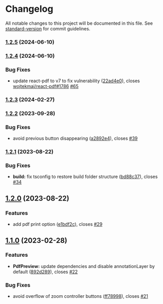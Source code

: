 # Changelog

All notable changes to this project will be documented in this file. See [standard-version](https://github.com/conventional-changelog/standard-version) for commit guidelines.

### [1.2.5](https://github.com/zextras/carbonio-ui-preview/compare/v1.2.4...v1.2.5) (2024-06-10)

### [1.2.4](https://github.com/zextras/carbonio-ui-preview/compare/v1.2.3...v1.2.4) (2024-06-10)


### Bug Fixes

* update react-pdf to v7 to fix vulnerability ([22ad4e0](https://github.com/zextras/carbonio-ui-preview/commit/22ad4e05079284f4e46a25052aa4dd0d8921e017)), closes [wojtekmaj/react-pdf#1786](https://github.com/wojtekmaj/react-pdf/issues/1786) [#65](https://github.com/zextras/carbonio-ui-preview/issues/65)

### [1.2.3](https://github.com/zextras/carbonio-ui-preview/compare/v1.2.2...v1.2.3) (2024-02-27)

### [1.2.2](https://github.com/zextras/carbonio-ui-preview/compare/v1.2.1...v1.2.2) (2023-09-28)


### Bug Fixes

* avoid previous button disappearing ([a2892e4](https://github.com/zextras/carbonio-ui-preview/commit/a2892e4a2d0c49d5681ec315ef5fffd27432f613)), closes [#39](https://github.com/zextras/carbonio-ui-preview/issues/39)

### [1.2.1](https://github.com/zextras/carbonio-ui-preview/compare/v1.2.0...v1.2.1) (2023-08-22)


### Bug Fixes

* **build:** fix tsconfig to restore build folder structure ([bd88c37](https://github.com/zextras/carbonio-ui-preview/commit/bd88c37d02877e72345b8caed89a153b02f8ac8b)), closes [#34](https://github.com/zextras/carbonio-ui-preview/issues/34)

## [1.2.0](https://github.com/zextras/carbonio-ui-preview/compare/v1.1.0...v1.2.0) (2023-08-22)


### Features

* add pdf print option ([e1bdf2c](https://github.com/zextras/carbonio-ui-preview/commit/e1bdf2ca18242c0fbce49e21a08eadf1f16c5e77)), closes [#29](https://github.com/zextras/carbonio-ui-preview/issues/29)

## [1.1.0](https://github.com/zextras/carbonio-ui-preview/compare/v1.0.0...v1.1.0) (2023-02-28)


### Features

* **PdfPreview:** update dependencies and disable annotationLayer by default ([892d289](https://github.com/zextras/carbonio-ui-preview/commit/892d2894c6765328170d8edfd44c915a90bb54ca)), closes [#22](https://github.com/zextras/carbonio-ui-preview/issues/22)


### Bug Fixes

* avoid overflow of zoom controller buttons ([ff78998](https://github.com/zextras/carbonio-ui-preview/commit/ff7899871a838682992c52a4c1d2a62dab91ed2c)), closes [#21](https://github.com/zextras/carbonio-ui-preview/issues/21)

